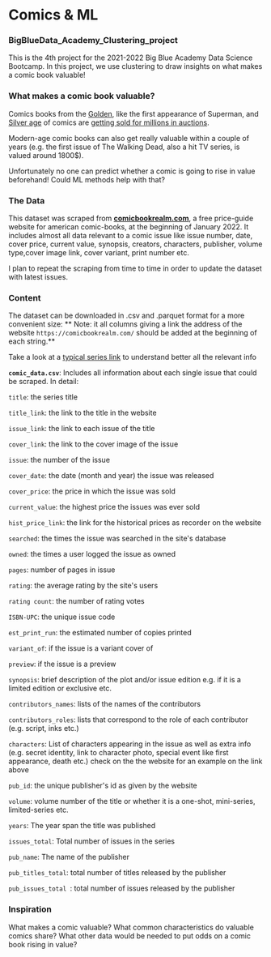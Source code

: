 # Comics & ML
### BigBlueData_Academy_Clustering_project

This is the 4th project for the 2021-2022 Big Blue Academy Data Science Bootcamp. In this project, we use clustering to draw insights on what makes a comic book valuable!

### What makes a comic book valuable?

Comics books from the [Golden](https://en.wikipedia.org/wiki/Golden_Age_of_Comic_Books), like the first appearance of Superman, and [Silver age](https://en.wikipedia.org/wiki/Silver_Age_of_Comic_Books) of comics are [getting sold for millions in auctions](https://wealthygorilla.com/most-expensive-comic-books/). 

Modern-age comic books can also get really valuable within a couple of years (e.g. the first issue of The Walking Dead, also a hit TV series, is valued around 1800$). 

Unfortunately no one can predict whether a comic is going to rise in value beforehand! Could ML methods help with that?

### The Data

This dataset was scraped from [**comicbookrealm.com**](https://comicbookrealm.com/), a free price-guide website for american comic-books,  at the beginning of January 2022. 
It includes almost all data relevant to a comic issue like issue number, date, cover price, current value, synopsis, creators, characters, publisher, volume type,cover image link, cover variant, print number etc.

I plan to repeat the scraping from time to time in order to update the dataset with latest issues.

### Content

The dataset can be downloaded in .csv and .parquet format for a more convenient size:
**
Note: it all columns giving a link the address of the website `https://comicbookrealm.com/` should be added at the beginning of each string.**

Take a look at a [typical series link](https://comicbookrealm.com/series/5871/0/image-comics-the-walking-dead) to understand better all the relevant info

**`comic_data.csv`**:
Includes all information about each single issue that could be scraped. In detail:

`title`: the series title

`title_link`: the link to the title in the website

`issue_link`: the link to each issue of the title

`cover_link`: the link to the cover image of the issue

`issue`: the number of the issue

`cover_date`: the date (month and year) the issue was released

`cover_price`: the price in which the issue was sold

`current_value`: the highest price the issues was ever sold

`hist_price_link`: the link for the historical prices as recorder on the website

`searched`: the times the issue was searched in the site's database

`owned`: the times a user logged the issue as owned

`pages`: number of pages in issue

`rating`: the average rating by the site's users

`rating count`: the number of rating votes

`ISBN-UPC`: the unique issue code

`est_print_run`: the estimated number of copies printed

`variant_of`: if the issue is a variant cover of 

`preview`: if the issue is a preview

`synopsis`: brief description of the plot and/or issue edition  e.g. if it is a limited edition or exclusive etc.

`contributors_names`: lists of the names of the contributors

`contributors_roles`: lists that correspond to the role of each contributor (e.g. script, inks etc.)


`characters`: List of characters appearing in the issue as well as extra info (e.g. secret identity, link to character photo, special event like first appearance, death etc.) check on the the website for an example on the link above

`pub_id`: the unique publisher's id as given by the website

`volume`: volume number of the title or whether it is a one-shot, mini-series, limited-series etc.

`years`: The year span the title was published

`issues_total`: Total number of issues in the series

`pub_name`: The name of the publisher

`pub_titles_total`: total number of titles released by the publisher

`pub_issues_total `: total number of issues released by the publisher

### Inspiration
What makes a comic valuable?
What common characteristics do valuable comics share?
What other data would be needed to put odds on a comic book rising in value?
